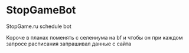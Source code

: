 # StopGameBot
StopGame.ru schedule bot

Короче в планах поменять с селениума на bf и чтобы он при каждом запросе расписания запрашивал данные с сайта

